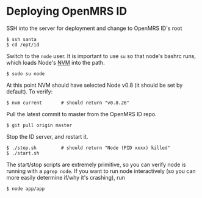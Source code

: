 Deploying OpenMRS ID
====================

SSH into the server for deployment and change to OpenMRS ID's root

	$ ssh santa
	$ cd /opt/id
	
Switch to the `node` user. It is important to use `su` so that node's bashrc runs, which loads Node's [NVM][nvm] into the path.

	$ sudo su node
	
At this point NVM should have selected Node v0.8 (it should be set by default). To verify:

	$ nvm current		# should return "v0.8.26"
	
Pull the latest commit to master from the OpenMRS ID repo.

	$ git pull origin master
	
Stop the ID server, and restart it.

	$ ./stop.sh			# should return "Node (PID xxxx) killed"
	$ ./start.sh

The start/stop scripts are extremely primitive, so you can verify node is running with a `pgrep node`. If you want to run node interactively (so you can more easily determine if/why it's crashing), run

	$ node app/app



[nvm]: https://github.com/creationix/nvm
